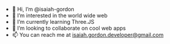 - 👋 Hi, I’m @isaiah-gordon
- 👀 I’m interested in the world wide web
- 🌱 I’m currently learning Three.JS
- 💞️ I’m looking to collaborate on cool web apps
- 📫 You can reach me at isaiah.gordon.developer@gmail.com
